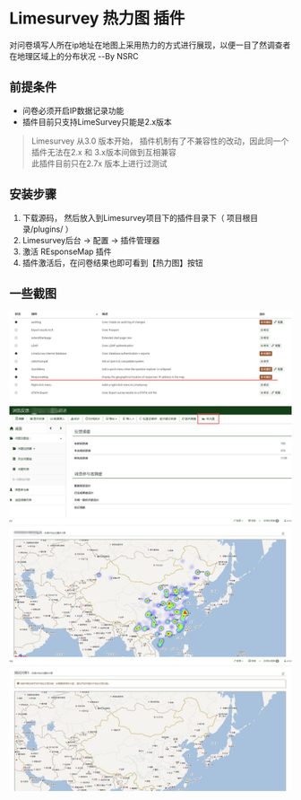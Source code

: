 Limesurvey 热力图 插件
================

对问卷填写人所在ip地址在地图上采用热力的方式进行展现，以便一目了然调查者在地理区域上的分布状况 --By NSRC


## 前提条件
- 问卷必须开启IP数据记录功能
- 插件目前只支持LimeSurvey只能是2.x版本
> Limesurvey 从3.0 版本开始， 插件机制有了不兼容性的改动，因此同一个插件无法在2.x 和 3.x版本间做到互相兼容  
> 此插件目前只在2.7x 版本上进行过测试

## 安装步骤
1. 下载源码， 然后放入到Limesurvey项目下的插件目录下（ 项目根目录/plugins/ ）
1. Limesurvey后台 -> 配置 -> 插件管理器  
1. 激活 REsponseMap 插件
1. 插件激活后，在问卷结果也即可看到【热力图】按钮

## 一些截图
![](https://raw.githubusercontent.com/wuzhihui1123/nsrc-response-map/master/images/plugin-config.jpg)
![](https://raw.githubusercontent.com/wuzhihui1123/nsrc-response-map/master/images/entry_button.jpg)
![](https://raw.githubusercontent.com/wuzhihui1123/nsrc-response-map/master/images/heatmap1.jpg)
![](https://raw.githubusercontent.com/wuzhihui1123/nsrc-response-map/master/images/heatmap2.jpg)


